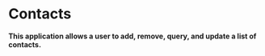# Contacts
**This application allows a user to add, remove, query, and update a list of contacts.**
